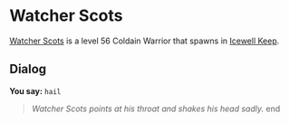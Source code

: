 # Watcher Scots



[Watcher Scots](/npc/129087) is a level 56 Coldain Warrior that spawns in [Icewell Keep](/zone/129).



## Dialog

**You say:** `hail`



>*Watcher Scots points at his throat and shakes his head sadly.*
end
